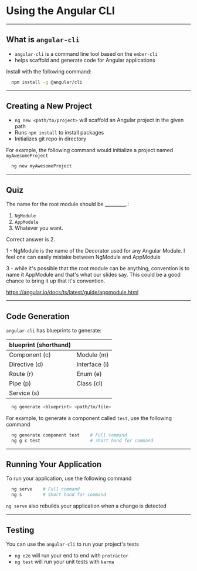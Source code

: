 <!-- .slide: data-background="../content/images/title-slide.jpg" -->
# Using the Angular CLI

---

## What is `angular-cli`

- `angular-cli` is a command line tool based on the `ember-cli`
- helps scaffold and generate code for Angular applications

Install with the following command:
```bash
  npm install -g @angular/cli
```

---

## Creating a New Project

- `ng new <path/to/project>` will scaffold an Angular project in the given path
- Runs `npm install` to install packages
- Initializes git repo in directory

For example, the following command would initialize a project named `myAwesomeProject`
```bash
  ng new myAwesomeProject
```

---

## Quiz

The name for the root module should be _________.:

1. `NgModule`
1. `AppModule`
1. Whatever you want.

<aside class="notes">

Correct answer is 2.

1 - NgModule is the name of the Decorator used for any Angular Module.
I feel one can easily mistake between NgModule and AppModule

3 - while it's possible that the root module can be anything,
convention is to name it AppModule and that's what our slides say.
This could be a good chance to bring it up that it's convention.

<https://angular.io/docs/ts/latest/guide/appmodule.html>

</aside>

---

## Code Generation

`angular-cli` has blueprints to generate:

|blueprint (shorthand)|                     |
|---------------------|---------------------|
| Component (c)       | Module    (m)       |
| Directive (d)       | Interface (i)       |
| Route     (r)       | Enum      (e)       |
| Pipe      (p)       | Class     (cl)      |
| Service   (s)       |                     |

```bash
  ng generate <blueprint> <path/to/file>
```
For example, to generate a component called `test`, use the following command

```bash
  ng generate component test    # Full command
  ng g c test                   # short hand for command
```

---

## Running Your Application

To run your application, use the following command
```bash
  ng serve    # Full command
  ng s        # Short hand for command
```
`ng serve` also rebuilds your application when a change is detected

---

## Testing

You can use the `angular-cli` to run your project's tests

- `ng e2e` will run your end to end with `protractor`
- `ng test` will run your unit tests with `karma`
